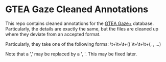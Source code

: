 # GTEA Gaze Cleaned Annotations

This repo contains cleaned annotations for the
[GTEA Gaze+](http://ai.stanford.edu/~alireza/GTEA_Gaze_Website/GTEA_Gaze+.html)
database. Particularly, the details are exactly the same, but the files are
cleaned up where they deviate from an accepted format.

Particularly, they take one of the following forms:
    <verb>\t+<time>\t+<time>\t+<verb>(<noun>)
    <verb>\t+<time>\t+<time>\t+<verb>(<noun>, <noun>, ...)

Note that a ',' may be replaced by a ', '. This may be fixed later.
